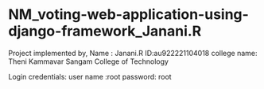 # NM_voting-web-application-using-django-framework_Janani.R

Project implemented by,
 Name : Janani.R
 ID:au922221104018
 college name: Theni Kammavar Sangam College of Technology

 Login credentials: 
 user name :root
 password: root

